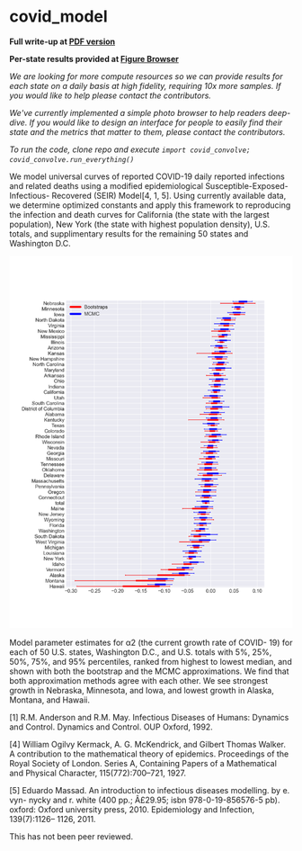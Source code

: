 # covid_model

**Full write-up at [PDF version](https://covid-figures.s3-us-west-2.amazonaws.com/covid.pdf)**

**Per-state results provided at [Figure Browser](https://htmlpreview.github.io/?https://github.com/douglasmason/covid_model/blob/master/plot_browser/index.html)**

*We are looking for more compute resources so we can provide results for each state on a daily basis at high fidelity, requiring 10x more samples. If you would like to help please contact the contributors.*

*We've currently implemented a simple photo browser to help readers deep-dive. If you would like to design an interface for people to easily find their state and the metrics that matter to them, please contact the contributors.*

*To run the code, clone repo and execute `import covid_convolve; covid_convolve.run_everything()`*

We model universal curves of reported COVID-19 daily reported infections and related deaths using a modified epidemiological Susceptible-Exposed-Infectious- Recovered (SEIR) Model[4, 1, 5]. Using currently available data, we determine optimized constants and apply this framework to reproducing the infection and death curves for California (the state with the largest population), New York (the state with highest population density), U.S. totals, and supplimentary results for the remaining 50 states and Washington D.C.

![boxplot](state_plots/2020_05_06_date_100_bootstraps_100000_likelihood_samples/boxplot_for_alpha_2_without_direct_samples.png)

Model parameter estimates for α2 (the current growth rate of COVID- 19) for each of 50 U.S. states, Washington D.C., and U.S. totals with 5%, 25%, 50%, 75%, and 95% percentiles, ranked from highest to lowest median, and shown with both the bootstrap and the MCMC approximations. We find that both approximation methods agree with each other. We see strongest growth in Nebraska, Minnesota, and Iowa, and lowest growth in Alaska, Montana, and Hawaii.

[1] R.M. Anderson and R.M. May. Infectious Diseases of Humans: Dynamics and Control. Dynamics and Control. OUP Oxford, 1992.

[4] William Ogilvy Kermack, A. G. McKendrick, and Gilbert Thomas Walker. A contribution to the mathematical theory of epidemics. Proceedings of the Royal Society of London. Series A, Containing Papers of a Mathematical and Physical Character, 115(772):700–721, 1927.

[5] Eduardo Massad. An introduction to infectious diseases modelling. by e. vyn- nycky and r. white (400 pp.; Â£29.95; isbn 978-0-19-856576-5 pb). oxford: Oxford university press, 2010. Epidemiology and Infection, 139(7):1126– 1126, 2011.

This has not been peer reviewed.
